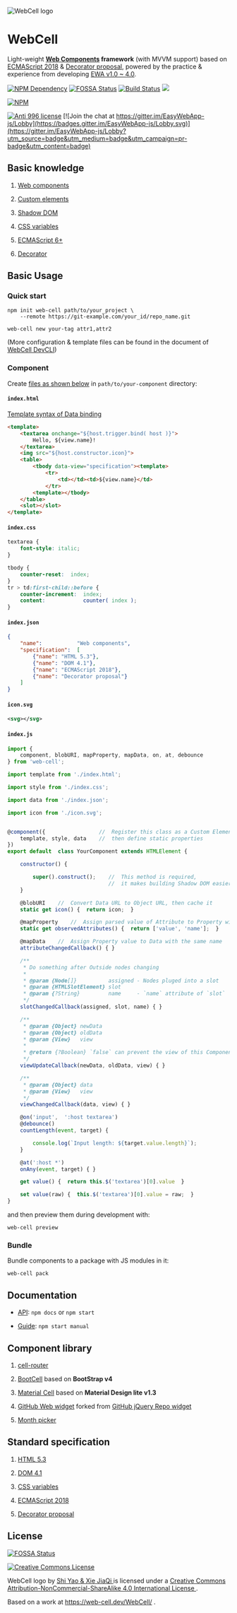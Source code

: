 ![WebCell logo](https://web-cell.dev/image/WebCell-0.png)

# WebCell

Light-weight **[Web Components](https://www.webcomponents.org/) framework** (with MVVM support) based on [ECMAScript 2018][1] & [Decorator proposal][2], powered by the practice & experience from developing [EWA v1.0 ~ 4.0](https://gitee.com/Tech_Query/EasyWebApp/).

[![NPM Dependency](https://david-dm.org/EasyWebApp/WebCell.svg)](https://david-dm.org/EasyWebApp/WebCell)
[![FOSSA Status](https://app.fossa.io/api/projects/git%2Bgithub.com%2FEasyWebApp%2FWebCell.svg?type=shield)](https://app.fossa.io/projects/git%2Bgithub.com%2FEasyWebApp%2FWebCell?ref=badge_shield)
[![Build Status](https://travis-ci.com/EasyWebApp/WebCell.svg?branch=master)](https://travis-ci.com/EasyWebApp/WebCell)
[![](https://data.jsdelivr.com/v1/package/npm/web-cell/badge?style=rounded)](https://www.jsdelivr.com/package/npm/web-cell)

[![NPM](https://nodei.co/npm/web-cell.png?downloads=true&downloadRank=true&stars=true)](https://nodei.co/npm/web-cell/)

[![Anti 996 license](https://img.shields.io/badge/license-Anti%20996-blue.svg)](https://github.com/996icu/996.ICU/blob/master/LICENSE)
[![Join the chat at https://gitter.im/EasyWebApp-js/Lobby](https://badges.gitter.im/EasyWebApp-js/Lobby.svg)](https://gitter.im/EasyWebApp-js/Lobby?utm_source=badge&utm_medium=badge&utm_campaign=pr-badge&utm_content=badge)


## Basic knowledge

 1. [Web components](https://developer.mozilla.org/en-US/docs/Web/Web_Components)

 2. [Custom elements](https://developers.google.com/web/fundamentals/web-components/customelements)

 3. [Shadow DOM](https://developers.google.com/web/fundamentals/web-components/shadowdom)

 4. [CSS variables](https://developer.mozilla.org/en-US/docs/Web/CSS/Using_CSS_variables)

 5. [ECMAScript 6+](http://es6-features.org/)

 6. [Decorator](https://github.com/tc39/proposal-decorators/tree/master/previous#decorators)



## Basic Usage


### Quick start

```Shell
npm init web-cell path/to/your_project \
    --remote https://git-example.com/your_id/repo_name.git

web-cell new your-tag attr1,attr2
```
(More configuration & template files can be found in the document of [WebCell DevCLI](https://web-cell.dev/DevCLI/))


### Component

Create [files as shown below](https://github.com/EasyWebApp/DevCLI/tree/master/test/example-js) in `path/to/your-component` directory:

#### `index.html`

[Template syntax of Data binding](https://web-cell.dev/DOM-Renderer/manual/Template.html)

```HTML
<template>
    <textarea onchange="${host.trigger.bind( host )}">
        Hello, ${view.name}!
    </textarea>
    <img src="${host.constructor.icon}">
    <table>
        <tbody data-view="specification"><template>
            <tr>
                <td></td><td>${view.name}</td>
            </tr>
        <template></tbody>
    </table>
    <slot></slot>
</template>
```

#### `index.css`

```CSS
textarea {
    font-style: italic;
}

tbody {
    counter-reset:  index;
}
tr > td:first-child::before {
    counter-increment:  index;
    content:            counter( index );
}
```

#### `index.json`

```JSON
{
    "name":           "Web components",
    "specification":  [
        {"name": "HTML 5.3"},
        {"name": "DOM 4.1"},
        {"name": "ECMAScript 2018"},
        {"name": "Decorator proposal"}
    ]
}
```

#### `icon.svg`

```XML
<svg></svg>
```

#### `index.js`

```JavaScript
import {
    component, blobURI, mapProperty, mapData, on, at, debounce
} from 'web-cell';

import template from './index.html';

import style from './index.css';

import data from './index.json';

import icon from './icon.svg';


@component({                 //  Register this class as a Custom Element,
    template, style, data    //  then define static properties
})
export default  class YourComponent extends HTMLElement {

    constructor() {

        super().construct();    //  This method is required,
                                //  it makes building Shadow DOM easier.
    }

    @blobURI    //  Convert Data URL to Object URL, then cache it
    static get icon() {  return icon;  }

    @mapProperty    //  Assign parsed value of Attribute to Property with the same name
    static get observedAttributes() {  return ['value', 'name'];  }

    @mapData    //  Assign Property value to Data with the same name
    attributeChangedCallback() { }

    /**
     * Do something after Outside nodes changing
     *
     * @param {Node[]}          assigned - Nodes pluged into a slot
     * @param {HTMLSlotElement} slot
     * @param {?String}         name     - `name` attribute of `slot`
     */
    slotChangedCallback(assigned, slot, name) { }

    /**
     * @param {Object} newData
     * @param {Object} oldData
     * @param {View}   view
     *
     * @return {?Boolean} `false` can prevent the view of this Component to rerender
     */
    viewUpdateCallback(newData, oldData, view) { }

    /**
     * @param {Object} data
     * @param {View}   view
     */
    viewChangedCallback(data, view) { }

    @on('input',  ':host textarea')
    @debounce()
    countLength(event, target) {

        console.log(`Input length: ${target.value.length}`);
    }

    @at(':host *')
    onAny(event, target) { }

    get value() {  return this.$('textarea')[0].value  }

    set value(raw) {  this.$('textarea')[0].value = raw;  }
}
```

and then preview them during development with:
```Shell
web-cell preview
```

### Bundle

Bundle components to a package with JS modules in it:
```Shell
web-cell pack
```


## Documentation

 - [API](https://web-cell.dev/WebCell/): `npm docs` or `npm start`

 - [Guide](https://web-cell.dev/WebCell/manual/): `npm start manual`



## Component library

 1. [cell-router](https://web-cell.dev/cell-router/)

 2. [BootCell](https://github.com/EasyWebApp/BootCell) based on **BootStrap v4**

 3. [Material Cell](https://web-cell-ht.ml/) based on **Material Design lite v1.3**

 4. [GitHub Web widget](https://tech-query.me/GitHub-Web-Widget/) forked from [GitHub jQuery Repo widget](https://github.com/JoelSutherland/GitHub-jQuery-Repo-Widget)

 5. [Month picker](https://tech-query.me/month-picker/)



## Standard specification

 1. [HTML 5.3](https://www.w3.org/TR/html53/)

 2. [DOM 4.1](https://www.w3.org/TR/dom41/)

 3. [CSS variables](https://www.w3.org/TR/css-variables-1/)

 4. [ECMAScript 2018][1]

 5. [Decorator proposal][2]



[1]: https://www.ecma-international.org/publications/standards/Ecma-262.htm

[2]: https://github.com/tc39/proposal-decorators/tree/master/previous#readme



## License

[![FOSSA Status](https://app.fossa.io/api/projects/git%2Bgithub.com%2FEasyWebApp%2FWebCell.svg?type=large)](https://app.fossa.io/projects/git%2Bgithub.com%2FEasyWebApp%2FWebCell?ref=badge_large)


<a rel="license" href="http://creativecommons.org/licenses/by-nc-sa/4.0/">
    <img alt="Creative Commons License" style="border-width:0"
         src="https://i.creativecommons.org/l/by-nc-sa/4.0/88x31.png" />
</a>

<span xmlns:dct="http://purl.org/dc/terms/" property="dct:title" rel="dct:type"
      href="http://purl.org/dc/dcmitype/StillImage">
    WebCell logo
</span>
by
<a xmlns:cc="http://creativecommons.org/ns#"
   property="cc:attributionName" rel="cc:attributionURL"
   href="https://web-cell.dev/">
   Shi Yao  &  Xie JiaQi
</a>
is licensed under a
<a rel="license" href="http://creativecommons.org/licenses/by-nc-sa/4.0/">
   Creative Commons Attribution-NonCommercial-ShareAlike 4.0 International License
</a>.

Based on a work at
<a xmlns:dct="http://purl.org/dc/terms/" rel="dct:source"
   href="https://web-cell.dev/WebCell/">
    https://web-cell.dev/WebCell/
</a>.
